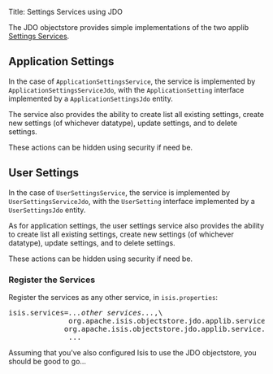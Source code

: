 Title: Settings Services using JDO

The JDO objectstore provides simple implementations of the two applib [Settings Services](../../../reference/services/settings-services.html).

## Application Settings

In the case of `ApplicationSettingsService`, the service is implemented by `ApplicationSettingsServiceJdo`, with the `ApplicationSetting` interface implemented by a `ApplicationSettingsJdo` entity.

The service also provides the ability to create list all existing settings, create new settings (of whichever datatype), update settings, and to delete settings.

These actions can be hidden using security if need be.  


## User Settings

In the case of `UserSettingsService`, the service is implemented by `UserSettingsServiceJdo`, with the `UserSetting` interface implemented by a `UserSettingsJdo` entity.

As for application settings, the user settings service also provides the ability to create list all existing settings, create new settings (of whichever datatype), update settings, and to delete settings.

These actions can be hidden using security if need be.  


### Register the Services

Register the services as any other service, in `isis.properties`:

<pre>
isis.services=<i>...other services...</i>,\
              org.apache.isis.objectstore.jdo.applib.service.settings.ApplicationSettingsServiceJdo,\
             org.apache.isis.objectstore.jdo.applib.service.settings.UserSettingsServiceJdo,\
              ...
</pre>

Assuming that you've also configured Isis to use the JDO objectstore, you should be good to go...
